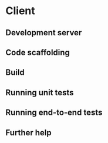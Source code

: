 # Client

## Development server

## Code scaffolding

## Build

## Running unit tests

## Running end-to-end tests

## Further help

